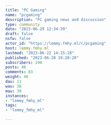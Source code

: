 ```yaml
---
title: "PC Gaming" 
name: "pcgaming"
description: "PC gaming news and discussion"
type: community
date: "2023-06-29 12:34:39"
draft: false
nsfw: false
actor_id: "https://lemmy.fmhy.ml/c/pcgaming"
host: lemmy.fmhy.ml
lastmod: "2023-06-22 14:15:28"
published: "2023-06-20 19:20:20"
subscribers: 190
posts: 46
comments: 83
weight: 46
dau: 11
wau: 38
mau: 39
instances:
- "lemmy_fmhy_ml"
tags: 
- "lemmy_fmhy_ml"

---
```

